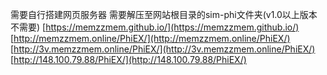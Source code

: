 需要自行搭建网页服务器
需要解压至网站根目录的sim-phi文件夹(v1.0以上版本不需要)
[https://memzzmem.github.io/](https://memzzmem.github.io/)  
[http://memzzmem.online/PhiEX/](http://memzzmem.online/PhiEX/)  
[http://3v.memzzmem.online/PhiEX/](http://3v.memzzmem.online/PhiEX/)  
[http://148.100.79.88/PhiEX/](http://148.100.79.88/PhiEX/)
